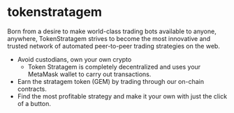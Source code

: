 # tokenstratagem

Born from a desire to make world-class trading bots available to anyone, anywhere, TokenStratagem strives to become the most innovative and trusted network of automated peer-to-peer trading strategies on the web.

- Avoid custodians, own your own crypto
  - Token Stratagem is completely decentralized and uses your MetaMask wallet to carry out transactions.
- Earn the stratagem token (GEM) by trading through our on-chain contracts.
- Find the most profitable strategy and make it your own with just the click of a button.
